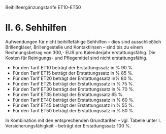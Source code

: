 Beihilfeergänzungstarife ET10-ET50
# II. 6. Sehhilfen

Aufwendungen für nicht beihilfefähige Sehhilfen – dies sind ausschließlich Brillengläser, Brillengestelle und Kontaktlinsen – sind bis zu einem Rechnungsbetrag von 300,- EUR pro Kalenderjahr erstattungsfähig. Die Kosten für Reinigungs- und Pflegemittel sind nicht erstattungsfähig.

- Für den Tarif ET10 beträgt der Erstattungssatz in % 90 %.
- Für den Tarif ET15 beträgt der Erstattungssatz in % 85 %.
- Für den Tarif ET20 beträgt der Erstattungssatz in% 80 %.
- Für den Tarif ET25 beträgt der Erstattungssatz in % 75 %.
- Für den Tarif ET30 beträgt der Erstattungssatz in % 70 %.
- Für den Tarif ET35 beträgt der Erstattungssatz 65 %.
- Für den Tarif ET40 beträgt der Erstattungssatz in % 60 %.
- Für den Tarif ET45 beträgt der Erstattungssatz in % 55 %.
- Für den Tarif ET50 beträgt der Erstattungssatz in % 50 %.

In Kombination mit den entsprechenden Grundtarifen – vgl. Tabelle unter I. Versicherungsfähigkeit – beträgt der Erstattungssatz 100 %.
